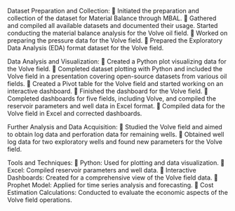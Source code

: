 Dataset Preparation and Collection:
	Initiated the preparation and collection of the dataset for Material Balance through MBAL.
	Gathered and compiled all available datasets and documented their usage. Started conducting the material balance analysis for the Volve oil field.
	Worked on preparing the pressure data for the Volve field.
	Prepared the Exploratory Data Analysis (EDA) format dataset for the Volve field.

Data Analysis and Visualization:
	Created a Python plot visualizing data for the Volve field.
	Completed dataset plotting with Python and included the Volve field in a presentation covering open-source datasets from various oil fields.
	Created a Pivot table for the Volve field and started working on an interactive dashboard.
	Finished the dashboard for the Volve field.
	Completed dashboards for five fields, including Volve, and compiled the reservoir parameters and well data in Excel format.
	Compiled data for the Volve field in Excel and corrected dashboards.

Further Analysis and Data Acquisition:
	Studied the Volve field and aimed to obtain log data and perforation data for remaining wells.
	Obtained well log data for two exploratory wells and found new parameters for the Volve field.

Tools and Techniques:
	Python: Used for plotting and data visualization.
	Excel: Compiled reservoir parameters and well data.
	Interactive Dashboards: Created for a comprehensive view of the Volve field data.
	Prophet Model: Applied for time series analysis and forecasting.
	Cost Estimation Calculations: Conducted to evaluate the economic aspects of the Volve field operations.

